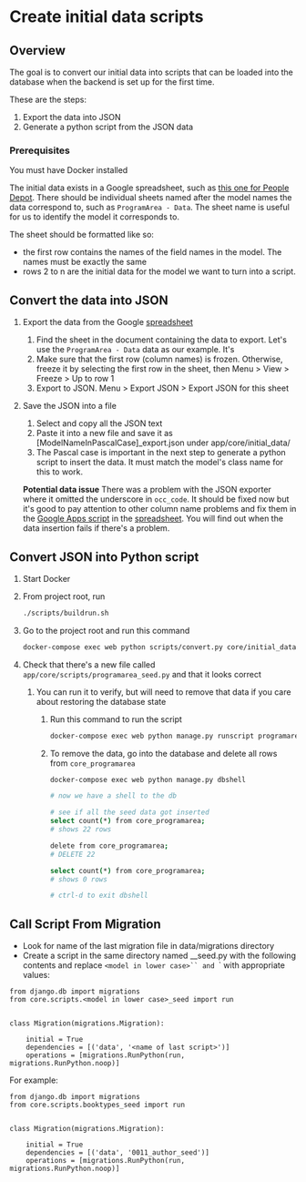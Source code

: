 # Create initial data scripts

## Overview

The goal is to convert our initial data into scripts that can be loaded into the database when the backend is set up for the first time.

These are the steps:

   1. Export the data into JSON
   1. Generate a python script from the JSON data

### Prerequisites

You must have Docker installed

The initial data exists in a Google spreadsheet, such as [this one for People Depot][pd-data-spreadsheet]. There should be individual sheets named after the model names the data correspond to, such as `ProgramArea - Data`. The sheet name is useful for us to identify the model it corresponds to.

The sheet should be formatted like so:

- the first row contains the names of the field names in the model. The names must be exactly the same
- rows 2 to n are the initial data for the model we want to turn into a script.

## Convert the data into JSON

   1. Export the data from the Google [spreadsheet][pd-data-spreadsheet]
      1. Find the sheet in the document containing the data to export. Let's use the `ProgramArea - Data` data as our example. It's
      1. Make sure that the first row (column names) is frozen. Otherwise, freeze it by selecting the first row in the sheet, then Menu > View > Freeze > Up to row 1
      1. Export to JSON. Menu > Export JSON > Export JSON for this sheet
   1. Save the JSON into a file
      1. Select and copy all the JSON text
      1. Paste it into a new file and save it as [ModelNameInPascalCase]_export.json under app/core/initial_data/
      1. The Pascal case is important in the next step to generate a python script to insert the data. It must match the model's class name for this to work.

      **Potential data issue**
      There was a problem with the JSON exporter where it omitted the underscore in `occ_code`. It should be fixed now but it's good to pay attention to other column name problems and fix them in the [Google Apps script][apps-script] in the [spreadsheet][pd-data-spreadsheet]. You will find out when the data insertion fails if there's a problem.
## Convert JSON into Python script

   1. Start Docker
   1. From project root, run

      ```bash
      ./scripts/buildrun.sh
      ```

   
   1. Go to the project root and run this command

      ```bash
      docker-compose exec web python scripts/convert.py core/initial_data/ProgramArea_export.json
      ```

   1. Check that there's a new file called `app/core/scripts/programarea_seed.py` and that it looks correct
      1. You can run it to verify, but will need to remove that data if you care about restoring the database state
         1. Run this command to run the script

            ```bash
            docker-compose exec web python manage.py runscript programarea_seed
            ```

         1. To remove the data, go into the database and delete all rows from `core_programarea`

            ```bash
            docker-compose exec web python manage.py dbshell

            # now we have a shell to the db

            # see if all the seed data got inserted
            select count(*) from core_programarea;
            # shows 22 rows

            delete from core_programarea;
            # DELETE 22

            select count(*) from core_programarea;
            # shows 0 rows

            # ctrl-d to exit dbshell
            ```

[pd-data-spreadsheet]: https://docs.google.com/spreadsheets/d/1x_zZ8JLS2hO-zG0jUocOJmX16jh-DF5dccrd_OEGNZ0/
[apps-script]: https://thenewstack.io/how-to-convert-google-spreadsheet-to-json-formatted-text/#:~:text=To%20do%20this,%20click%20Extensions,save%20your%20work%20so%20far.

## Call Script From Migration 
- Look for name of the last migration file in data/migrations directory
- Create a script in the same directory named <number>_<model in lowercase>_seed.py with the following contents and
replace `<model in lower case>`` and `<name of last script>` with appropriate values:
```
from django.db import migrations
from core.scripts.<model in lower case>_seed import run

   
class Migration(migrations.Migration):

    initial = True
    dependencies = [('data', '<name of last script>')]
    operations = [migrations.RunPython(run, migrations.RunPython.noop)]
```

For example:
```
from django.db import migrations
from core.scripts.booktypes_seed import run

   
class Migration(migrations.Migration):

    initial = True
    dependencies = [('data', '0011_author_seed')]
    operations = [migrations.RunPython(run, migrations.RunPython.noop)]

```
